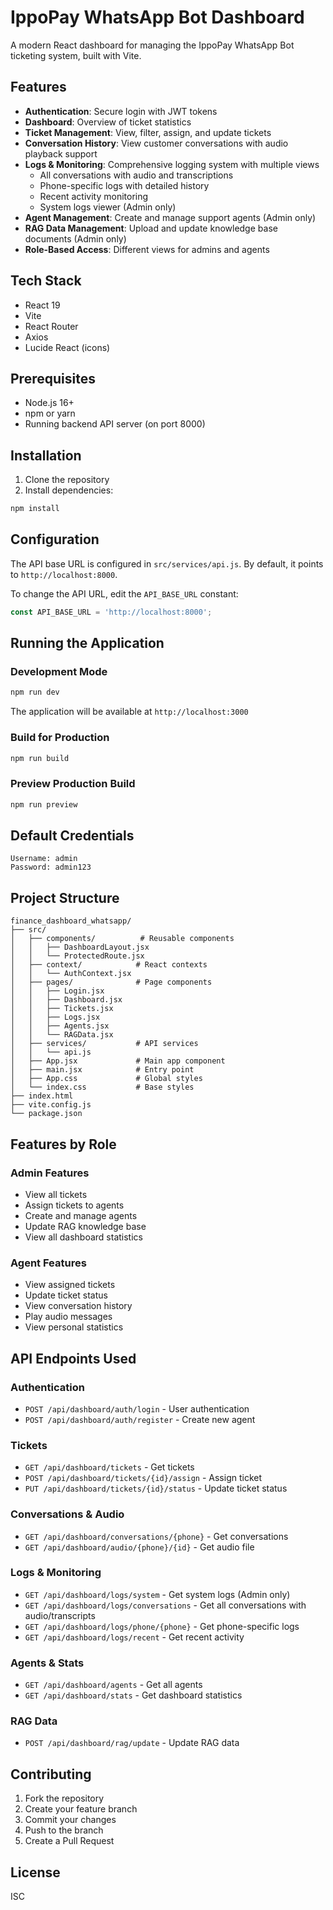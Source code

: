 # IppoPay WhatsApp Bot Dashboard

A modern React dashboard for managing the IppoPay WhatsApp Bot ticketing system, built with Vite.

## Features

- **Authentication**: Secure login with JWT tokens
- **Dashboard**: Overview of ticket statistics
- **Ticket Management**: View, filter, assign, and update tickets
- **Conversation History**: View customer conversations with audio playback support
- **Logs & Monitoring**: Comprehensive logging system with multiple views
  - All conversations with audio and transcriptions
  - Phone-specific logs with detailed history
  - Recent activity monitoring
  - System logs viewer (Admin only)
- **Agent Management**: Create and manage support agents (Admin only)
- **RAG Data Management**: Upload and update knowledge base documents (Admin only)
- **Role-Based Access**: Different views for admins and agents

## Tech Stack

- React 19
- Vite
- React Router
- Axios
- Lucide React (icons)

## Prerequisites

- Node.js 16+
- npm or yarn
- Running backend API server (on port 8000)

## Installation

1. Clone the repository
2. Install dependencies:

```bash
npm install
```

## Configuration

The API base URL is configured in `src/services/api.js`. By default, it points to `http://localhost:8000`.

To change the API URL, edit the `API_BASE_URL` constant:

```javascript
const API_BASE_URL = 'http://localhost:8000';
```

## Running the Application

### Development Mode

```bash
npm run dev
```

The application will be available at `http://localhost:3000`

### Build for Production

```bash
npm run build
```

### Preview Production Build

```bash
npm run preview
```

## Default Credentials

```
Username: admin
Password: admin123
```

## Project Structure

```
finance_dashboard_whatsapp/
├── src/
│   ├── components/          # Reusable components
│   │   ├── DashboardLayout.jsx
│   │   └── ProtectedRoute.jsx
│   ├── context/            # React contexts
│   │   └── AuthContext.jsx
│   ├── pages/              # Page components
│   │   ├── Login.jsx
│   │   ├── Dashboard.jsx
│   │   ├── Tickets.jsx
│   │   ├── Logs.jsx
│   │   ├── Agents.jsx
│   │   └── RAGData.jsx
│   ├── services/           # API services
│   │   └── api.js
│   ├── App.jsx             # Main app component
│   ├── main.jsx            # Entry point
│   ├── App.css             # Global styles
│   └── index.css           # Base styles
├── index.html
├── vite.config.js
└── package.json
```

## Features by Role

### Admin Features
- View all tickets
- Assign tickets to agents
- Create and manage agents
- Update RAG knowledge base
- View all dashboard statistics

### Agent Features
- View assigned tickets
- Update ticket status
- View conversation history
- Play audio messages
- View personal statistics

## API Endpoints Used

### Authentication
- `POST /api/dashboard/auth/login` - User authentication
- `POST /api/dashboard/auth/register` - Create new agent

### Tickets
- `GET /api/dashboard/tickets` - Get tickets
- `POST /api/dashboard/tickets/{id}/assign` - Assign ticket
- `PUT /api/dashboard/tickets/{id}/status` - Update ticket status

### Conversations & Audio
- `GET /api/dashboard/conversations/{phone}` - Get conversations
- `GET /api/dashboard/audio/{phone}/{id}` - Get audio file

### Logs & Monitoring
- `GET /api/dashboard/logs/system` - Get system logs (Admin only)
- `GET /api/dashboard/logs/conversations` - Get all conversations with audio/transcripts
- `GET /api/dashboard/logs/phone/{phone}` - Get phone-specific logs
- `GET /api/dashboard/logs/recent` - Get recent activity

### Agents & Stats
- `GET /api/dashboard/agents` - Get all agents
- `GET /api/dashboard/stats` - Get dashboard statistics

### RAG Data
- `POST /api/dashboard/rag/update` - Update RAG data

## Contributing

1. Fork the repository
2. Create your feature branch
3. Commit your changes
4. Push to the branch
5. Create a Pull Request

## License

ISC
